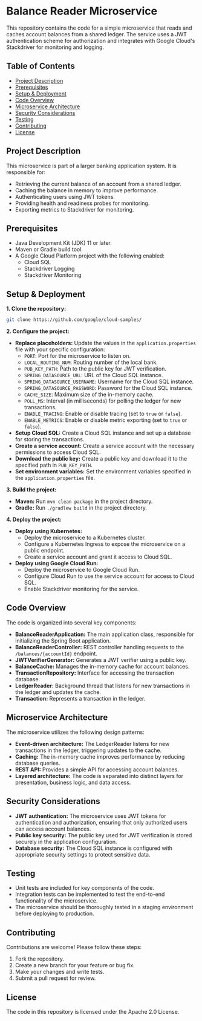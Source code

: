 # Balance Reader Microservice

This repository contains the code for a simple microservice that reads and caches account balances from a shared ledger. The service uses a JWT authentication scheme for authorization and integrates with Google Cloud's Stackdriver for monitoring and logging. 

## Table of Contents

- [Project Description](#project-description)
- [Prerequisites](#prerequisites)
- [Setup & Deployment](#setup-and-deployment)
- [Code Overview](#code-overview)
- [Microservice Architecture](#microservice-architecture)
- [Security Considerations](#security-considerations)
- [Testing](#testing)
- [Contributing](#contributing)
- [License](#license)

## Project Description

This microservice is part of a larger banking application system. It is responsible for:

- Retrieving the current balance of an account from a shared ledger.
- Caching the balance in memory to improve performance.
- Authenticating users using JWT tokens.
- Providing health and readiness probes for monitoring.
- Exporting metrics to Stackdriver for monitoring.

## Prerequisites

- Java Development Kit (JDK) 11 or later.
- Maven or Gradle build tool.
- A Google Cloud Platform project with the following enabled:
    - Cloud SQL
    - Stackdriver Logging
    - Stackdriver Monitoring

## Setup & Deployment

**1. Clone the repository:**

```bash
git clone https://github.com/google/cloud-samples/
```

**2. Configure the project:**

- **Replace placeholders:** Update the values in the `application.properties` file with your specific configuration:
    - `PORT`: Port for the microservice to listen on.
    - `LOCAL_ROUTING_NUM`: Routing number of the local bank.
    - `PUB_KEY_PATH`: Path to the public key for JWT verification.
    - `SPRING_DATASOURCE_URL`: URL of the Cloud SQL instance.
    - `SPRING_DATASOURCE_USERNAME`: Username for the Cloud SQL instance.
    - `SPRING_DATASOURCE_PASSWORD`: Password for the Cloud SQL instance.
    - `CACHE_SIZE`: Maximum size of the in-memory cache.
    - `POLL_MS`: Interval (in milliseconds) for polling the ledger for new transactions.
    - `ENABLE_TRACING`: Enable or disable tracing (set to `true` or `false`).
    - `ENABLE_METRICS`: Enable or disable metric exporting (set to `true` or `false`).
- **Setup Cloud SQL:** Create a Cloud SQL instance and set up a database for storing the transactions.
- **Create a service account:** Create a service account with the necessary permissions to access Cloud SQL.
- **Download the public key:** Create a public key and download it to the specified path in `PUB_KEY_PATH`.
- **Set environment variables:** Set the environment variables specified in the `application.properties` file.

**3. Build the project:**

- **Maven:** Run `mvn clean package` in the project directory.
- **Gradle:** Run `./gradlew build` in the project directory.

**4. Deploy the project:**

- **Deploy using Kubernetes:** 
    - Deploy the microservice to a Kubernetes cluster.
    - Configure a Kubernetes Ingress to expose the microservice on a public endpoint.
    - Create a service account and grant it access to Cloud SQL.
- **Deploy using Google Cloud Run:** 
    - Deploy the microservice to Google Cloud Run.
    - Configure Cloud Run to use the service account for access to Cloud SQL.
    - Enable Stackdriver monitoring for the service.

## Code Overview

The code is organized into several key components:

- **BalanceReaderApplication:** The main application class, responsible for initializing the Spring Boot application.
- **BalanceReaderController:** REST controller handling requests to the `/balances/{accountId}` endpoint.
- **JWTVerifierGenerator:** Generates a JWT verifier using a public key.
- **BalanceCache:** Manages the in-memory cache for account balances.
- **TransactionRepository:** Interface for accessing the transaction database.
- **LedgerReader:** Background thread that listens for new transactions in the ledger and updates the cache.
- **Transaction:** Represents a transaction in the ledger.

## Microservice Architecture

The microservice utilizes the following design patterns:

- **Event-driven architecture:** The LedgerReader listens for new transactions in the ledger, triggering updates to the cache.
- **Caching:** The in-memory cache improves performance by reducing database queries.
- **REST API:** Provides a simple API for accessing account balances.
- **Layered architecture:** The code is separated into distinct layers for presentation, business logic, and data access.

## Security Considerations

- **JWT authentication:** The microservice uses JWT tokens for authentication and authorization, ensuring that only authorized users can access account balances.
- **Public key security:** The public key used for JWT verification is stored securely in the application configuration.
- **Database security:** The Cloud SQL instance is configured with appropriate security settings to protect sensitive data.

## Testing

- Unit tests are included for key components of the code.
- Integration tests can be implemented to test the end-to-end functionality of the microservice.
- The microservice should be thoroughly tested in a staging environment before deploying to production.

## Contributing

Contributions are welcome! Please follow these steps:

1. Fork the repository.
2. Create a new branch for your feature or bug fix.
3. Make your changes and write tests.
4. Submit a pull request for review.

## License

The code in this repository is licensed under the Apache 2.0 License.
